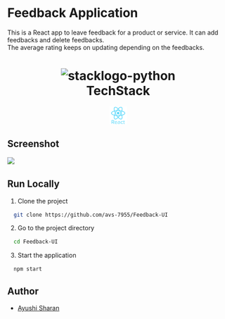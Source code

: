 # Feedback Application

This is a React app to leave feedback for a product or service. It can add feedbacks and delete feedbacks.
<br>
The average rating keeps on updating depending on the feedbacks.

<h1 align="center">
  <img src="https://ik.imagekit.io/pq7opoglh/GitHub_ReadMe/stack_GjMfbKvDP.svg?ik-sdk-version=javascript-1.4.3&updatedAt=1655143763495" width="55" alt="stacklogo-python" />
 <br>
 TechStack</h1>

<div align="center">
<img src="https://raw.githubusercontent.com/devicons/devicon/master/icons/react/react-original-wordmark.svg" alt="react" width="40" height="40"/>
</div>

## Screenshot

<img src="https://ik.imagekit.io/pq7opoglh/GitHub_ReadMe/Web_Development/feedbackui_K_1crFz4t.png?ik-sdk-version=javascript-1.4.3&updatedAt=1667962056927"/>

## Run Locally

1. Clone the project

```bash
  git clone https://github.com/avs-7955/Feedback-UI
```

2. Go to the project directory

```bash
  cd Feedback-UI
```

3. Start the application

```bash
  npm start
```

## Author

-   [Ayushi Sharan](https://github.com/avs-7955)
